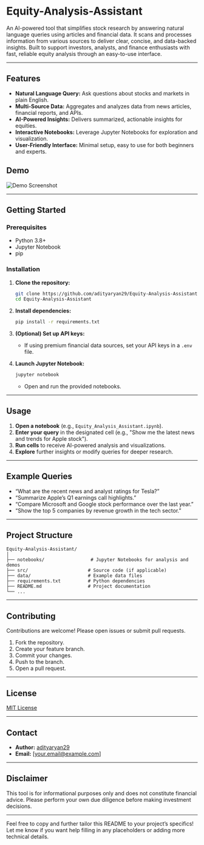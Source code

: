 # Equity-Analysis-Assistant

An AI-powered tool that simplifies stock research by answering natural language queries using articles and financial data. It scans and processes information from various sources to deliver clear, concise, and data-backed insights. Built to support investors, analysts, and finance enthusiasts with fast, reliable equity analysis through an easy-to-use interface.

---

## Features

- **Natural Language Query:** Ask questions about stocks and markets in plain English.
- **Multi-Source Data:** Aggregates and analyzes data from news articles, financial reports, and APIs.
- **AI-Powered Insights:** Delivers summarized, actionable insights for equities.
- **Interactive Notebooks:** Leverage Jupyter Notebooks for exploration and visualization.
- **User-Friendly Interface:** Minimal setup, easy to use for both beginners and experts.

## Demo

![Demo Screenshot](docs/demo.png) <!-- Add a screenshot in docs/demo.png if available -->

---

## Getting Started

### Prerequisites

- Python 3.8+
- Jupyter Notebook
- pip

### Installation

1. **Clone the repository:**
   ```bash
   git clone https://github.com/adityaryan29/Equity-Analysis-Assistant.git
   cd Equity-Analysis-Assistant
   ```

2. **Install dependencies:**
   ```bash
   pip install -r requirements.txt
   ```

3. **(Optional) Set up API keys:**
   - If using premium financial data sources, set your API keys in a `.env` file.

4. **Launch Jupyter Notebook:**
   ```bash
   jupyter notebook
   ```
   - Open and run the provided notebooks.

---

## Usage

1. **Open a notebook** (e.g., `Equity_Analysis_Assistant.ipynb`).
2. **Enter your query** in the designated cell (e.g., "Show me the latest news and trends for Apple stock").
3. **Run cells** to receive AI-powered analysis and visualizations.
4. **Explore** further insights or modify queries for deeper research.

---

## Example Queries

- “What are the recent news and analyst ratings for Tesla?”
- “Summarize Apple’s Q1 earnings call highlights.”
- “Compare Microsoft and Google stock performance over the last year.”
- “Show the top 5 companies by revenue growth in the tech sector.”

---

## Project Structure

```
Equity-Analysis-Assistant/
│
├── notebooks/                 # Jupyter Notebooks for analysis and demos
├── src/                      # Source code (if applicable)
├── data/                     # Example data files
├── requirements.txt          # Python dependencies
├── README.md                 # Project documentation
└── ...
```

---

## Contributing

Contributions are welcome! Please open issues or submit pull requests.

1. Fork the repository.
2. Create your feature branch.
3. Commit your changes.
4. Push to the branch.
5. Open a pull request.

---

## License

[MIT License](LICENSE)

---

## Contact

- **Author:** [adityaryan29](https://github.com/adityaryan29)
- **Email:** [your.email@example.com] <!-- Replace with your contact info -->

---

## Disclaimer

This tool is for informational purposes only and does not constitute financial advice. Please perform your own due diligence before making investment decisions.

---

Feel free to copy and further tailor this README to your project’s specifics! Let me know if you want help filling in any placeholders or adding more technical details.

